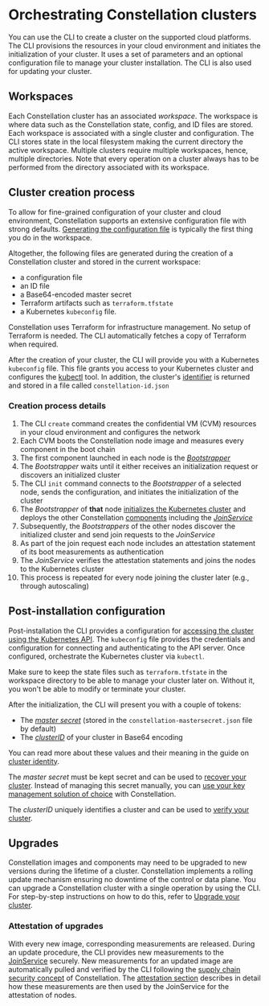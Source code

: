 # Orchestrating Constellation clusters

You can use the CLI to create a cluster on the supported cloud platforms.
The CLI provisions the resources in your cloud environment and initiates the initialization of your cluster.
It uses a set of parameters and an optional configuration file to manage your cluster installation.
The CLI is also used for updating your cluster.

## Workspaces

Each Constellation cluster has an associated *workspace*.
The workspace is where data such as the Constellation state, config, and ID files are stored.
Each workspace is associated with a single cluster and configuration.
The CLI stores state in the local filesystem making the current directory the active workspace.
Multiple clusters require multiple workspaces, hence, multiple directories.
Note that every operation on a cluster always has to be performed from the directory associated with its workspace.

## Cluster creation process

To allow for fine-grained configuration of your cluster and cloud environment, Constellation supports an extensive configuration file with strong defaults. [Generating the configuration file](../workflows/create.md#configuration) is typically the first thing you do in the workspace.

Altogether, the following files are generated during the creation of a Constellation cluster and stored in the current workspace:

* a configuration file
* an ID file
* a Base64-encoded master secret
* Terraform artifacts such as `terraform.tfstate`
* a Kubernetes `kubeconfig` file.

Constellation uses Terraform for infrastructure management. No setup of Terraform is needed. The CLI automatically fetches a copy of Terraform when required.

After the creation of your cluster, the CLI will provide you with a Kubernetes `kubeconfig` file.
This file grants you access to your Kubernetes cluster and configures the [kubectl](https://kubernetes.io/docs/concepts/configuration/organize-cluster-access-kubeconfig/) tool.
In addition, the cluster's [identifier](orchestration.md#post-installation-configuration) is returned and stored in a file called `constellation-id.json`

### Creation process details

1. The CLI `create` command creates the confidential VM (CVM) resources in your cloud environment and configures the network
2. Each CVM boots the Constellation node image and measures every component in the boot chain
3. The first component launched in each node is the [*Bootstrapper*](components.md#bootstrapper)
4. The *Bootstrapper* waits until it either receives an initialization request or discovers an initialized cluster
5. The CLI `init` command connects to the *Bootstrapper* of a selected node, sends the configuration, and initiates the initialization of the cluster
6. The *Bootstrapper* of **that** node [initializes the Kubernetes cluster](components.md#bootstrapper) and deploys the other Constellation [components](components.md) including the [*JoinService*](components.md#joinservice)
7. Subsequently, the *Bootstrappers* of the other nodes discover the initialized cluster and send join requests to the *JoinService*
8. As part of the join request each node includes an attestation statement of its boot measurements as authentication
9. The *JoinService* verifies the attestation statements and joins the nodes to the Kubernetes cluster
10. This process is repeated for every node joining the cluster later (e.g., through autoscaling)

## Post-installation configuration

Post-installation the CLI provides a configuration for [accessing the cluster using the Kubernetes API](https://kubernetes.io/docs/tasks/administer-cluster/access-cluster-api/).
The `kubeconfig` file provides the credentials and configuration for connecting and authenticating to the API server.
Once configured, orchestrate the Kubernetes cluster via `kubectl`.

Make sure to keep the state files such as `terraform.tfstate` in the workspace directory to be able to manage your cluster later on.
Without it, you won't be able to modify or terminate your cluster.

After the initialization, the CLI will present you with a couple of tokens:

* The [*master secret*](keys.md#master-secret) (stored in the `constellation-mastersecret.json` file by default)
* The [*clusterID*](keys.md#cluster-identity) of your cluster in Base64 encoding

You can read more about these values and their meaning in the guide on [cluster identity](keys.md#cluster-identity).

The *master secret* must be kept secret and can be used to [recover your cluster](../workflows/recovery.md).
Instead of managing this secret manually, you can [use your key management solution of choice](keys.md#user-managed-key-management) with Constellation.

The *clusterID* uniquely identifies a cluster and can be used to [verify your cluster](../workflows/verify-cluster.md).

## Upgrades

Constellation images and components may need to be upgraded to new versions during the lifetime of a cluster.
Constellation implements a rolling update mechanism ensuring no downtime of the control or data plane.
You can upgrade a Constellation cluster with a single operation by using the CLI.
For step-by-step instructions on how to do this, refer to [Upgrade your cluster](../workflows/upgrade.md).

### Attestation of upgrades

With every new image, corresponding measurements are released.
During an update procedure, the CLI provides new measurements to the [JoinService](components.md#joinservice) securely.
New measurements for an updated image are automatically pulled and verified by the CLI following the [supply chain security concept](attestation.md#chain-of-trust) of Constellation.
The [attestation section](attestation.md#cluster-facing-attestation) describes in detail how these measurements are then used by the JoinService for the attestation of nodes.

<!-- soon: As the [builds of the Constellation images are reproducible](attestation.md#chain-of-trust), the updated measurements are auditable by the customer. -->

